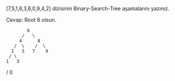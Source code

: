 [7,5,1,8,3,6,0,9,4,2] dizisinin Binary-Search-Tree aşamalarını yazınız.


Cevap:  Root 6 olsun.

            6
          /   \
         4      8
       /  \    /  \
      2   5   7    9
     / \
    1   3
  /
 0
